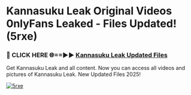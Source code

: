 # Kannasuku Leak Original Videos 0nlyFans Leaked - Files Updated! (5rxe)

<h3>🔴 CLICK HERE 🌐==►► <a href="https://tinyurl.com/2m67pmp6" rel="nofollow">Kannasuku Leak Updated Files</a></h3>

Get Kannasuku Leak and all content. Now you can access all videos and pictures of Kannasuku Leak. New Updated Files 2025!

[![5rxe](https://i.imgur.com/H4QAA4z.gif)](https://tinyurl.com/2m67pmp6)